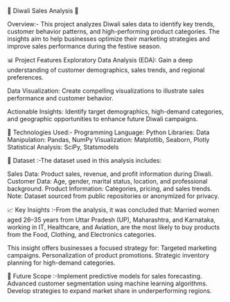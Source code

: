 🎇 Diwali Sales Analysis 🎇

Overview:-
This project analyzes Diwali sales data to identify key trends, customer behavior patterns, and high-performing product categories. The insights aim to help businesses optimize their marketing strategies and improve sales performance during the festive season.

📊 Project Features
Exploratory Data Analysis (EDA):
Gain a deep understanding of customer demographics, sales trends, and regional preferences.

Data Visualization:
Create compelling visualizations to illustrate sales performance and customer behavior.

Actionable Insights:
Identify target demographics, high-demand categories, and geographic opportunities to enhance future Diwali campaigns.

🔧 Technologies Used:-
Programming Language: Python
Libraries:
Data Manipulation: Pandas, NumPy
Visualization: Matplotlib, Seaborn, Plotly
Statistical Analysis: SciPy, Statsmodels

📁 Dataset :-The dataset used in this analysis includes:

Sales Data: Product sales, revenue, and profit information during Diwali.
Customer Data: Age, gender, marital status, location, and professional background.
Product Information: Categories, pricing, and sales trends.
Note: Dataset sourced from public repositories or anonymized for privacy.

📈 Key Insights :-From the analysis, it was concluded that:
Married women aged 26–35 years from Uttar Pradesh (UP), Maharashtra, and Karnataka, working in IT, Healthcare, and Aviation, are the most likely to buy products from the Food, Clothing, and Electronics categories.

This insight offers businesses a focused strategy for:
Targeted marketing campaigns.
Personalization of product promotions.
Strategic inventory planning for high-demand categories.

📜 Future Scope :-Implement predictive models for sales forecasting.
Advanced customer segmentation using machine learning algorithms.
Develop strategies to expand market share in underperforming regions.
